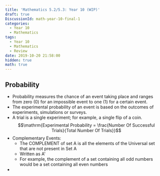 ```yaml
---
title: 'Mathematics 5.2/5.3: Year 10 (WIP)'
draft: true
DiscussionId: math-year-10-final-1
categories:
  - Year 10
  - Mathematics
tags:
  - Year 10
  - Mathematics
  - Review
date: 2019-10-20 21:58:00
hidden: true
math: true
---
```

## Probability
- Probability measures the chance of an event taking place and ranges from zero (0) for an impossible event to one (1) for a certain event.
- The experimental probability of an event is based on the outcomes of experiments, simulations or surveys.
- A trial is a single experiment; for example, a single flip of a coin.
 $$\mathrm{Experimental Probability = \frac{Number Of Successful Trials}{Total Number Of Trials}}$$
- Complementary Events:
  - The COMPLEMENT of set A is all the elements of the Universal set that are not present in Set A
  - Written as A'
  - For example, the complement of a set containing all odd numbers would be a set containing all even numbers
-
